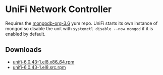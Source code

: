 UniFi Network Controller
========================

Requires the [mongodb-org-3.6](https://docs.mongodb.com/v3.6/tutorial/install-mongodb-on-red-hat/#for-mongodb-3-6) yum repo. UniFi starts its own instance of mongod so disable the unit with `systemctl disable --now mongod` if it is enabled by default.



Downloads
---------

* [unifi-6.0.43-1.el8.x86\_64.rpm](https://file.lily.flowers/rpm/x86_64/unifi-6.0.43-1.el8.x86_64.rpm)
* [unifi-6.0.43-1.el8.src.rpm](https://file.lily.flowers/rpm/src/unifi-6.0.43-1.el8.src.rpm)
